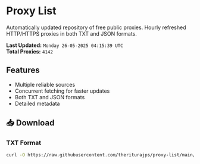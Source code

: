 # Proxy List

Automatically updated repository of free public proxies. Hourly refreshed HTTP/HTTPS proxies in both TXT and JSON formats.

**Last Updated:** `Monday 26-05-2025 04:15:39 UTC`  
**Total Proxies:** `4142`

## Features
- Multiple reliable sources
- Concurrent fetching for faster updates
- Both TXT and JSON formats
- Detailed metadata

## 📥 Download

### TXT Format
```bash
curl -O https://raw.githubusercontent.com/theriturajps/proxy-list/main/proxies.txt